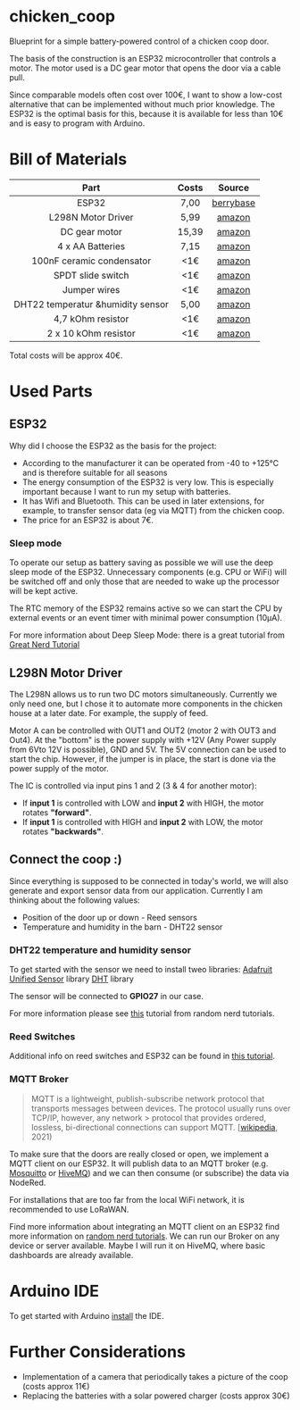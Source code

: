 # chicken_coop
Blueprint for a simple battery-powered control of a chicken coop door.

The basis of the construction is an ESP32 microcontroller that controls a motor. The motor used is a DC gear motor that opens the door via a cable pull.

Since comparable models often cost over 100€, I want to show a low-cost alternative that can be implemented without much prior knowledge. The ESP32 is the optimal basis for this, because it is available for less than 10€ and is easy to program with Arduino.

# Bill of Materials

| Part      | Costs       | Source                          |
| :---:     | :-:         | :-:                             |
| ESP32     | 7,00         | [berrybase](https://www.berrybase.de/dev.-boards/esp8266-esp32-d1-mini/boards/dfrobot-firebeetle-esp32-e-iot-microcontroller-40-wlan-bluetooth-41?sPartner=g_shopping&gclid=Cj0KCQiAieWOBhCYARIsANcOw0xQ2V2XK0BZ4D0wuKFr1zgEPUG9Gw_NbxFlbUV5AfoqsegRdoo04fMaAsdVEALw_wcB) |
| L298N Motor Driver | 5,99 | [amazon](https://www.amazon.de/DollaTek-Controller-Board-Modul-verdoppeln-Smart-Auto-Roboter/dp/B07DK6Q8F9/ref=asc_df_B07DK6Q8F9/?tag=googshopde-21&linkCode=df0&hvadid=407376180407&hvpos=&hvnetw=g&hvrand=3184291338626227148&hvpone=&hvptwo=&hvqmt=&hvdev=c&hvdvcmdl=&hvlocint=&hvlocphy=9041896&hvtargid=pla-717167482690&psc=1&th=1&psc=1&tag=&ref=&adgrpid=87437852872&hvpone=&hvptwo=&hvadid=407376180407&hvpos=&hvnetw=g&hvrand=3184291338626227148&hvqmt=&hvdev=c&hvdvcmdl=&hvlocint=&hvlocphy=9041896&hvtargid=pla-717167482690) |
|DC gear motor |15,39| [amazon](https://www.amazon.de/FTVOGUE-Drehmomentstarker-Langsamer-Elektromotor-Wellendurchmesser/dp/B07NY7GJ8F/ref=sr_1_19__mk_de_DE=ÅMÅŽÕÑ&crid=7HDI2RGU49YB&keywords=DC+Motor+12V+getriebe&qid=1641639284&sprefix=dc+motor+12v+getriebe%2Caps%2C72&sr=8-19)|
|4 x AA Batteries |7,15| [amazon](https://www.amazon.de/AmazonBasics-AA-Batterien-Kapazität-wiederaufladbar-vorgeladen-Schwarz/dp/B07NWT6YLD/ref=sr_1_3__mk_de_DE=ÅMÅŽÕÑ&crid=2L9RGNPBIFRLF&keywords=aa%2Bakku&qid=1641639500&s=ce-de&sprefix=aa%2Bakku%2Celectronics%2C81&sr=1-3&th=1)|
|100nF ceramic condensator|<1€| [amazon](https://www.amazon.de/Generic-Stück-100nF-0-1uF-Keramikkondensator/dp/B01LWWKAIB/ref=sr_1_5?crid=20BK1WO5QNVKL&keywords=100nf+keramikkondensator&qid=1641639603&sprefix=100nF%2Caps%2C87&sr=8-5)|
|SPDT slide switch|<1€|[amazon](https://www.amazon.de/Sourcingmap-Schiebeschalter-Positionen-einpoliger-Umschalter/dp/B007Q854MS/ref=sr_1_13__mk_de_DE=ÅMÅŽÕÑ&crid=175HBGJSCFUBC&keywords=SPDT+slide+switch&qid=1641639692&sprefix=spdt+slide+switch%2Caps%2C73&sr=8-13)|
|Jumper wires|<1€|[amazon](https://www.amazon.de/Female-Female-Male-Female-Male-Male-Steckbrücken-Drahtbrücken-bunt/dp/B01EV70C78/ref=sr_1_1_sspa__mk_de_DE=ÅMÅŽÕÑ&crid=1D3XLIKPKA47I&keywords=jumper+wires&qid=1641639850&sprefix=jumper+wires%2Caps%2C87&sr=8-1-spons&psc=1&spLa=ZW5jcnlwdGVkUXVhbGlmaWVyPUExNkJXOTVKMjQzUUU3JmVuY3J5cHRlZElkPUEwNDI2MTE3MjVLMk9BSzZOV1YzUCZlbmNyeXB0ZWRBZElkPUExMDAwNjg1MUFSNzFTUlhGM0hSOSZ3aWRnZXROYW1lPXNwX2F0ZiZhY3Rpb249Y2xpY2tSZWRpcmVjdCZkb05vdExvZ0NsaWNrPXRydWU=)|
|DHT22  temperatur &humidity sensor| 5,00 | [amazon](https://www.amazon.de/DHT22-AM2302-Digital-Temperatur-Feuchtesensor/dp/B01DB8JH4M/ref=asc_df_B01DB8JH4M/?tag=googshopde-21&linkCode=df0&hvadid=310656370773&hvpos=&hvnetw=g&hvrand=12351117059773754875&hvpone=&hvptwo=&hvqmt=&hvdev=c&hvdvcmdl=&hvlocint=&hvlocphy=9041896&hvtargid=pla-563427343631&psc=1&th=1&psc=1&tag=&ref=&adgrpid=59918534137&hvpone=&hvptwo=&hvadid=310656370773&hvpos=&hvnetw=g&hvrand=12351117059773754875&hvqmt=&hvdev=c&hvdvcmdl=&hvlocint=&hvlocphy=9041896&hvtargid=pla-563427343631)|
|4,7 kOhm resistor  | <1€   | [amazon](https://www.amazon.de/Widerstand-4K7-10-fach-Metallschicht-0-6W/dp/B007R3R8KS/ref=sr_1_1?keywords=4%2C7kOhm&qid=1641750900&sr=8-1)|
|2 x 10 kOhm resistor       | <1€   |[amazon](https://www.amazon.de/Metallfilm-Fest-Durchgangsbohrungs-widerstände-Strombegrenzung-Rohs-zertifiziert/dp/B08QRJZ82J/ref=sr_1_2_sspa?keywords=10k+ohm+widerstand&qid=1641752989&sprefix=10k+ohm+%2Caps%2C94&sr=8-2-spons&psc=1&spLa=ZW5jcnlwdGVkUXVhbGlmaWVyPUE0QUI3TjAzVFkzTEomZW5jcnlwdGVkSWQ9QTAyNzMzNTJLWUszWTM2V1A3RlEmZW5jcnlwdGVkQWRJZD1BMDY0MDgyOTJCT1EwVFZKSUpTSEYmd2lkZ2V0TmFtZT1zcF9hdGYmYWN0aW9uPWNsaWNrUmVkaXJlY3QmZG9Ob3RMb2dDbGljaz10cnVl)|
Total costs will be approx 40€.

# Used Parts

## ESP32

Why did I choose the ESP32 as the basis for the project:

 * According to the manufacturer it can be operated from -40 to +125°C and is therefore suitable for all seasons
 * The energy consumption of the ESP32 is very low. This is especially important because I want to run my setup with batteries.
 * It has Wifi and Bluetooth. This can be used in later extensions, for example, to transfer sensor data (eg via MQTT) from the chicken coop.
 * The price for an ESP32 is about 7€.

### Sleep mode

To operate our setup as battery saving as possible we will use the deep sleep mode of the ESP32. Unnecessary components (e.g. CPU or WiFi) will be switched off and only those that are needed to wake up the processor will be kept active.

The RTC memory of the ESP32 remains active so we can start the CPU by external events or an event timer with minimal power consumption (10µA).

For more information about Deep Sleep Mode: there is a great tutorial from [Great Nerd Tutorial](https://randomnerdtutorials.com/esp32-deep-sleep-arduino-ide-wake-up-sources/)

## L298N Motor Driver

The L298N allows us to run two DC motors simultaneously. Currently we only need one, but I chose it to automate more components in the chicken house at a later date. For example, the supply of feed.

Motor A can be controlled with OUT1 and OUT2 (motor 2 with OUT3 and Out4). At the "bottom" is the power supply with +12V (Any Power supply from 6Vto 12V is possible), GND and 5V. The 5V connection can be used to start the chip. However, if the jumper is in place, the start is done via the power supply of the motor.

The IC is controlled via input pins 1 and 2 (3 & 4 for another motor):
 * If **input 1** is controlled with LOW and **input 2** with HIGH, the motor rotates **"forward"**.
 * If **input 1** is controlled with HIGH and **input 2** with LOW, the motor rotates **"backwards"**.

## Connect the coop :)

Since everything is supposed to be connected in today's world, we will also generate and export sensor data from our application. Currently I am thinking about the following values:
 * Position of the door up or down - Reed sensors
 * Temperature and humidity in the barn - DHT22 sensor

### DHT22 temperature and humidity sensor

To get started with the sensor we need to install tweo libraries:
[Adafruit Unified Sensor](https://github.com/adafruit/Adafruit_Sensor) library
[DHT](https://github.com/adafruit/DHT-sensor-library) library

The sensor will be connected to **GPIO27** in our case.

For more information please see [this](https://randomnerdtutorials.com/esp32-dht11-dht22-temperature-humidity-sensor-arduino-ide/) tutorial from random nerd tutorials.

### Reed Switches

Additional info on reed switches and ESP32 can be found in [this tutorial](https://randomnerdtutorials.com/monitor-your-door-using-magnetic-reed-switch-and-arduino/).

### MQTT Broker

> MQTT is a lightweight, publish-subscribe network protocol that transports messages between devices. The protocol usually runs over TCP/IP, however, any network > protocol that provides ordered, lossless, bi-directional connections can support MQTT. [[wikipedia](https://en.wikipedia.org/wiki/MQTT), 2021)

To make sure that the doors are really closed or open, we implement a MQTT client on our ESP32. It will publish data to an MQTT broker (e.g. [Mosquitto](https://mosquitto.org) or [HiveMQ](https://www.hivemq.com)) and we can then consume (or subscribe) the data via NodeRed.

For installations that are too far from the local WiFi network, it is recommended to use LoRaWAN.

Find more information about integrating an MQTT client on an ESP32 find more information on [random nerd tutorials](https://randomnerdtutorials.com/esp32-mqtt-publish-subscribe-arduino-ide/). We can run our Broker on any device or server available. Maybe I will run it on HiveMQ, where basic dashboards are already available.


# Arduino IDE

To get started with Arduino [install](https://www.arduino.cc/en/Guide/macOS) the IDE.

# Further Considerations

* Implementation of a camera that periodically takes a picture of the coop (costs approx 11€)
* Replacing the batteries with a solar powered charger (costs approx 30€)
